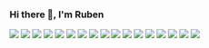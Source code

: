 ### Hi there 👋, I'm Ruben

<!--
**RubenAgDev/RubenAgDev** is a ✨ _special_ ✨ repository because its `README.md` (this file) appears on your GitHub profile.

Here are some ideas to get you started:

- 🔭 I’m currently working on ...
- 🌱 I’m currently learning ...
- 👯 I’m looking to collaborate on ...
- 🤔 I’m looking for help with ...
- 💬 Ask me about ...
- 📫 How to reach me: ...
- 😄 Pronouns: ...
- ⚡ Fun fact: ...
-->
<p align="left" dir="auto">
  <img src="https://img.shields.io/badge/HTML5-E34F26?style=for-the-badge&logo=html5&logoColor=white"/>
  <img src="https://img.shields.io/badge/CSS3-1572B6?style=for-the-badge&logo=css3&logoColor=white"/>
  <img src="https://img.shields.io/badge/JavaScript-555588?style=for-the-badge&logo=javascript&logoColor=F7DF1E"/>
  <img src="https://img.shields.io/badge/TypeScript-3178C6?style=for-the-badge&logo=TypeScript&logoColor=white"/>
  <img src="https://img.shields.io/badge/Node.js-43853D?style=for-the-badge&logo=node.js&logoColor=white"/>
  <img src="https://img.shields.io/badge/React-61dafb?style=for-the-badge&logo=react&logoColor=white"/>
  <img src="https://img.shields.io/badge/Express-404D59?style=for-the-badge&logo=express"/>
  <img src="https://img.shields.io/badge/MongoDB-47A248?style=for-the-badge&logo=mongodb&logoColor=white"/>
  <img src="https://img.shields.io/badge/Python-2b5b84?style=for-the-badge&logo=python&logoColor=ffd343"/>
  <img src="https://img.shields.io/badge/FastAPI-00ccb8?style=for-the-badge&logo=fastapi&logoColor=white"/>
  <img src="https://img.shields.io/badge/Django-0C4B33?style=for-the-badge&logo=Django&logoColor=white"/>
  <img src="https://img.shields.io/badge/.net-9780e5?style=for-the-badge&logo=.net&logoColor=white"/>
  <img src="https://img.shields.io/badge/C%23-black?style=for-the-badge&logo=csharp&logoColor=white"/>
  <img src="https://img.shields.io/badge/docker-003f8c?style=for-the-badge&logo=docker&logoColor=white"/>
  <img src="https://img.shields.io/badge/GCP-3367d6?style=for-the-badge&logo=googlecloud&logoColor=white"/>
  <img src="https://img.shields.io/badge/AWS-orange?style=for-the-badge&logo=amazon&logoColor=white"/>
  <img src="https://img.shields.io/badge/DigitalOcean-0069FF?style=for-the-badge&logo=DigitalOcean&logoColor=white"/>
</p>
